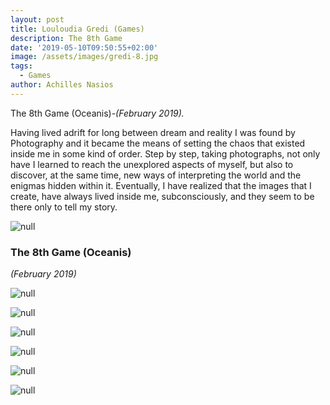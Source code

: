 ```yaml
---
layout: post
title: Louloudia Gredi (Games)
description: The 8th Game
date: '2019-05-10T09:50:55+02:00'
image: /assets/images/gredi-8.jpg
tags:
  - Games
author: Achilles Nasios
---
```

The 8th Game (Oceanis)-_(February 2019)._

Having lived adrift for long between dream and reality I was found by Photography and it became the means of setting the chaos that existed inside me in some kind of order. Step by step, taking photographs, not only have I learned to reach the unexplored aspects of myself, but also to discover, at the same time, new ways of interpreting the world and the enigmas hidden within it. Eventually, I have realized that the images that I create, have always lived inside me, subconsciously, and they seem to be there only to tell my story.

![null](/assets/images/gredi_g8_pres.jpg#full)

### The 8th Game (Oceanis)

_(February 2019)_

![null](/assets/images/gredi_g8_01.jpg)

![null](/assets/images/gredi_g8_02.jpg)

![null](/assets/images/gredi_g8_03.jpg)

![null](/assets/images/gredi_g8_04.jpg)

![null](/assets/images/gredi_g8_05.jpg)

![null](/assets/images/gredi_g8_06.jpg)
